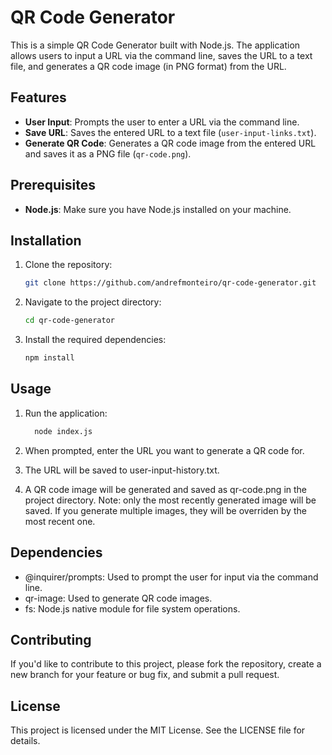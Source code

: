 # QR Code Generator

This is a simple QR Code Generator built with Node.js. The application allows users to input a URL via the command line, saves the URL to a text file, and generates a QR code image (in PNG format) from the URL.

## Features

- **User Input**: Prompts the user to enter a URL via the command line.
- **Save URL**: Saves the entered URL to a text file (`user-input-links.txt`).
- **Generate QR Code**: Generates a QR code image from the entered URL and saves it as a PNG file (`qr-code.png`).

## Prerequisites

- **Node.js**: Make sure you have Node.js installed on your machine.

## Installation

1. Clone the repository:

   ```bash
   git clone https://github.com/andrefmonteiro/qr-code-generator.git

2. Navigate to the project directory:

   ```bash
   cd qr-code-generator

3. Install the required dependencies:

   ```bash
   npm install
## Usage
1. Run the application:

   ```bash
     node index.js

2. When prompted, enter the URL you want to generate a QR code for.

3. The URL will be saved to user-input-history.txt.

3. A QR code image will be generated and saved as qr-code.png in the project directory.
Note: only the most recently generated image will be saved. If you generate multiple images, they will be overriden by the most recent one.


## Dependencies
- @inquirer/prompts: Used to prompt the user for input via the command line.
- qr-image: Used to generate QR code images.
- fs: Node.js native module for file system operations.

## Contributing
If you'd like to contribute to this project, please fork the repository, create a new branch for your feature or bug fix, and submit a pull request.

## License
This project is licensed under the MIT License. See the LICENSE file for details.
